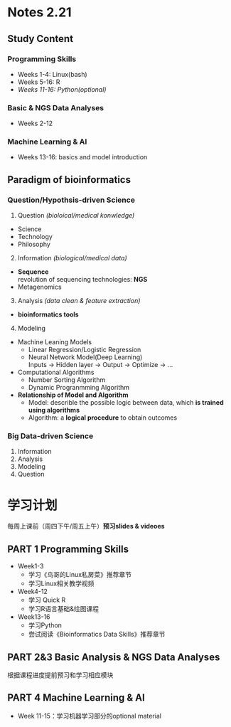 # Notes 2.21  
## Study Content  
### Programming Skills
- Weeks 1-4: Linux(bash)  
- Weeks 5-16: R
- *Weeks 11-16: Python(optional)*  
  
### Basic & NGS Data Analyses  
- Weeks 2-12  
  
### Machine Learning & AI  
- Weeks 13-16: basics and model introduction 
  
  
## Paradigm of bioinformatics 
### **Question/Hypothsis-driven** Science  
1. Question *(bioloical/medical konwledge)*
- Science  
- Technology  
- Philosophy  
2. Information *(biological/medical data)*  
- **Sequence**  
    revolution of sequencing technologies: **NGS**  
- Metagenomics  
3. Analysis  *(data clean & feature extraction)*
- **bioinformatics tools**  
4. Modeling 
- Machine Leaning Models
   - Linear Regression/Logistic Regression
   - Neural Network Model(Deep Learning)  
        Inputs -> Hidden layer -> Output -> Optimize -> ...  
- Computational Algorithms  
   - Number Sorting Algorithm
   - Dynamic Progranmming Algorithm  
- **Relationship of Model and Algorithm**  
   - Model: describle the possible logic between data, which **is trained using algorithms**  
   - Algorithm: a **logical procedure** to obtain outcomes  
  
### **Big Data-driven** Science  
1. Information  
2. Analysis  
3. Modeling  
4. Question  
  
# 学习计划  
  每周上课前（周四下午/周五上午）**预习slides & videoes**  
## PART 1 Programming Skills  
- Week1-3  
    - 学习《鸟哥的Linux私房菜》推荐章节
    - 学习Linux相关教学视频
- Week4-12
    - 学习 Quick R
    - 学习R语言基础&绘图课程
- Week13-16
    - 学习Python
    - 尝试阅读《Bioinformatics Data Skills》推荐章节
  
## PART 2&3 Basic Analysis & NGS Data Analyses  
  根据课程进度提前预习和学习相应模块  
  
## PART 4 Machine Learning & AI   
-  Week 11-15：学习机器学习部分的optional material
